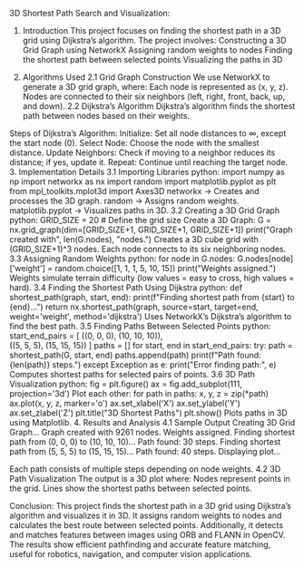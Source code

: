 3D Shortest Path Search and Visualization:
1. Introduction
This project focuses on finding the shortest path in a 3D grid using Dijkstra’s algorithm.
The project involves:
Constructing a 3D Grid Graph using NetworkX
Assigning random weights to nodes
Finding the shortest path between selected points
Visualizing the paths in 3D

2. Algorithms Used
2.1 Grid Graph Construction
We use NetworkX to generate a 3D grid graph, where:
Each node is represented as (x, y, z).
Nodes are connected to their six neighbors (left, right, front, back, up, and down).
2.2 Dijkstra’s Algorithm
Dijkstra’s algorithm finds the shortest path between nodes based on their weights.

Steps of Dijkstra’s Algorithm:
Initialize: Set all node distances to ∞, except the start node (0).
Select Node: Choose the node with the smallest distance.
Update Neighbors: Check if moving to a neighbor reduces its distance; if yes, update it.
Repeat: Continue until reaching the target node.
3. Implementation Details
3.1 Importing Libraries
python:
import numpy as np
import networkx as nx
import random
import matplotlib.pyplot as plt
from mpl_toolkits.mplot3d import Axes3D
networkx → Creates and processes the 3D graph.
random → Assigns random weights.
matplotlib.pyplot → Visualizes paths in 3D.
3.2 Creating a 3D Grid Graph
python:
GRID_SIZE = 20  # Define the grid size
Create a 3D Graph:
G = nx.grid_graph(dim=[GRID_SIZE+1, GRID_SIZE+1, GRID_SIZE+1])
print("Graph created with", len(G.nodes), "nodes.")
Creates a 3D cube grid with (GRID_SIZE+1)^3 nodes.
Each node connects to its six neighboring nodes.
3.3 Assigning Random Weights
python:
for node in G.nodes:
    G.nodes[node]['weight'] = random.choice([1, 1, 1, 5, 10, 15])
print("Weights assigned.")
Weights simulate terrain difficulty (low values = easy to cross, high values = hard).
3.4 Finding the Shortest Path Using Dijkstra
python:
def shortest_path(graph, start, end):
    print(f"Finding shortest path from {start} to {end}...")
    return nx.shortest_path(graph, source=start, target=end, weight='weight', method='dijkstra')
Uses NetworkX’s Dijkstra’s algorithm to find the best path.
3.5 Finding Paths Between Selected Points
python:
start_end_pairs = [
    ((0, 0, 0), (10, 10, 10)),  
    ((5, 5, 5), (15, 15, 15))
]
paths = []
for start, end in start_end_pairs:
    try:
        path = shortest_path(G, start, end)
        paths.append(path)
        print(f"Path found: {len(path)} steps.")
    except Exception as e:
        print("Error finding path:", e)
Computes shortest paths for selected pairs of points.
3.6 3D Path Visualization
python:
fig = plt.figure()
ax = fig.add_subplot(111, projection='3d')
Plot each other:
for path in paths:
    x, y, z = zip(*path)
    ax.plot(x, y, z, marker='o')
ax.set_xlabel('X')
ax.set_ylabel('Y')
ax.set_zlabel('Z')
plt.title("3D Shortest Paths")
plt.show()
Plots paths in 3D using Matplotlib.
4. Results and Analysis
4.1 Sample Output
Creating 3D Grid Graph...
Graph created with 9261 nodes.
Weights assigned.
Finding shortest path from (0, 0, 0) to (10, 10, 10)...
Path found: 30 steps.
Finding shortest path from (5, 5, 5) to (15, 15, 15)...
Path found: 40 steps.
Displaying plot...

Each path consists of multiple steps depending on node weights.
4.2 3D Path Visualization
The output is a 3D plot where:
Nodes represent points in the grid.
Lines show the shortest paths between selected points.

Conclusion:
This project finds the shortest path in a 3D grid using Dijkstra’s algorithm and visualizes it in 3D. It assigns random 
weights to nodes and calculates the best route between selected points. Additionally, it detects and matches features 
between images using ORB and FLANN in OpenCV. The results show efficient pathfinding and accurate feature matching, useful 
for robotics, navigation, and computer vision applications. 
